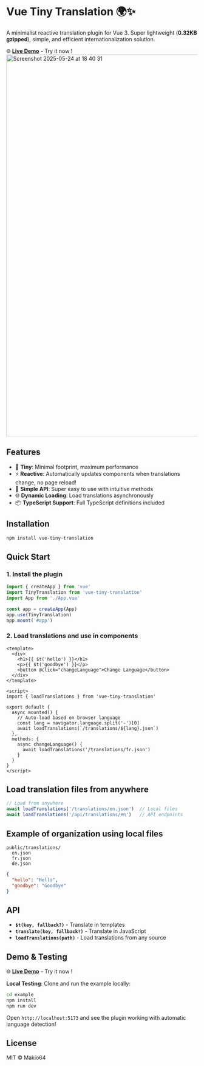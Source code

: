 # Vue Tiny Translation 🌍✨

A minimalist reactive translation plugin for Vue 3. Super lightweight (**0.32KB gzipped**), simple, and efficient internationalization solution.

🌐 **[Live Demo](https://vue-tiny-translation.netlify.app/)** - Try it now !
[<img width="1005" alt="Screenshot 2025-05-24 at 18 40 31" src="https://github.com/user-attachments/assets/deae1302-a9c7-48d0-a63f-5bce37b83cd8" />](https://vue-tiny-translation.netlify.app/)

## Features

- 🚀 **Tiny**: Minimal footprint, maximum performance
- ⚡ **Reactive**: Automatically updates components when translations change, no page reload!
- 🔧 **Simple API**: Super easy to use with intuitive methods
- 🌐 **Dynamic Loading**: Load translations asynchronously
- 📦 **TypeScript Support**: Full TypeScript definitions included

## Installation

```bash
npm install vue-tiny-translation
```

## Quick Start

### 1. Install the plugin

```javascript
import { createApp } from 'vue'
import TinyTranslation from 'vue-tiny-translation'
import App from './App.vue'

const app = createApp(App)
app.use(TinyTranslation)
app.mount('#app')
```

### 2. Load translations and use in components

```vue
<template>
  <div>
    <h1>{{ $t('hello') }}</h1>
    <p>{{ $t('goodbye') }}</p>
    <button @click="changeLanguage">Change Language</button>
  </div>
</template>

<script>
import { loadTranslations } from 'vue-tiny-translation'

export default {
  async mounted() {
    // Auto-load based on browser language
    const lang = navigator.language.split('-')[0]
    await loadTranslations(`/translations/${lang}.json`)
  },
  methods: {
    async changeLanguage() {
      await loadTranslations('/translations/fr.json')
    }
  }
}
</script>
```

## Load translation files from anywhere

```javascript
// Load from anywhere
await loadTranslations('/translations/en.json')  // Local files
await loadTranslations('/api/translations/en')   // API endpoints
```

## Example of organization using local files
```
public/translations/ 
  en.json
  fr.json
  de.json
```
```json
{
  "hello": "Hello",
  "goodbye": "Goodbye"
}
```


## API

- **`$t(key, fallback?)`** - Translate in templates
- **`translate(key, fallback?)`** - Translate in JavaScript  
- **`loadTranslations(path)`** - Load translations from any source


## Demo & Testing

🌐 **[Live Demo](https://vue-tiny-translation.netlify.app/)** - Try it now !

**Local Testing**: Clone and run the example locally:

```bash
cd example
npm install
npm run dev
```

Open `http://localhost:5173` and see the plugin working with automatic language detection!

## License

MIT © Makio64 
